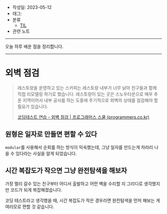 - 작성일: 2023-05-12
- 태그: 
- 분류
    - [TIL](TIL.md)
- 관련 노트

---

오늘 하루 배운 점을 정리합니다.

---
# 외벽 점검

> 레스토랑을 운영하고 있는 스카피는 레스토랑 내부가 너무 낡아 친구들과 함께 직접 리모델링 하기로 했습니다. 레스토랑이 있는 곳은 스노우타운으로 매우 추운 지역이어서 내부 공사를 하는 도중에 주기적으로 외벽의 상태를 점검해야 할 필요가 있습니다.
>
> [코딩테스트 연습 - 외벽 점검 | 프로그래머스 스쿨 (programmers.co.kr)](https://school.programmers.co.kr/learn/courses/30/lessons/60062)

## 원형은 일자로 만들면 편할 수 있다

`modular`를 사용해서 순회를 하는 방식이 익숙했는데, 그냥 일자를 만드는게 차라리 나을 수 있다라는 사실을 알게 되었습니다.

## 시간 복잡도가 작으면 그냥 완전탐색을 해보자

가장 멀리 갈수 있는 친구부터 어디서 출발하고 어떤 벽을 수리할 지 그리디로 생각했지만 코드가 되게 복잡해졌습니다.

코딩 테스트라고 생각했을 때, 시간 복잡도가 작은 경우라면 완전탐색을 먼저 해보는 게 여러모로 편할 것 같습니다.